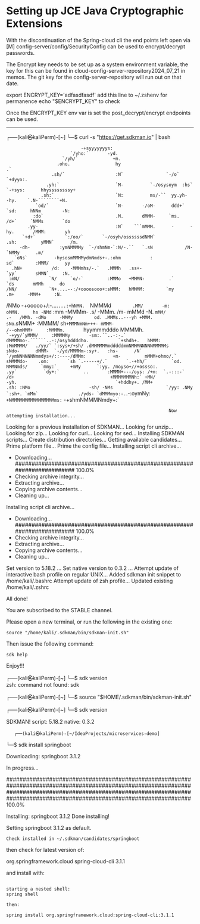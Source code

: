 # Setting up JCE Java Cryptographic Extensions

With the discontinuation of the Spring-cloud cli the end points left open via [M] config-server/config/SecurityConfig
can be used to encrypt/decrypt passwords.

The Encrypt key needs to be set up as a system environment variable, the key for this
can be found in cloud-config-server-repository2024_07_21 in memos. The git key for the
config-server-repository will run out on that date.

export ENCRYPT_KEY='adfasdfasdf'
add this line to ~/.zshenv for permanence
echo "$ENCRYPT_KEY" to check

Once the ENCRYPT_KEY env var is set the post_decrypt/encrypt endpoints can be used.

--------------------------------





┌──(kali㉿kaliPerm)-[~]
└─$ curl -s "https://get.sdkman.io" | bash

                                -+syyyyyyys:
                            `/yho:`       -yd.
                         `/yh/`             +m.
                       .oho.                 hy                          .`
                     .sh/`                   :N`                `-/o`  `+dyyo:.
                   .yh:`                     `M-          `-/osysoym  :hs` `-+sys:      hhyssssssssy+
                 .sh:`                       `N:          ms/-``  yy.yh-      -hy.    `.N-````````+N.
               `od/`                         `N-       -/oM-      ddd+`     `sd:     hNNm        -N:
              :do`                           .M.       dMMM-     `ms.      /d+`     `NMMs       `do
            .yy-                             :N`    ```mMMM.      -      -hy.       /MMM:       yh
          `+d+`           `:/oo/`       `-/osyh/ossssssdNMM`           .sh:         yMMN`      /m.
         -dh-           :ymNMMMMy  `-/shmNm-`:N/-.``   `.sN            /N-         `NMMy      .m/
       `oNs`          -hysosmMMMMydmNmds+-.:ohm           :             sd`        :MMM/      yy
      .hN+           /d:    -MMMmhs/-.`   .MMMh   .ss+-                 `yy`       sMMN`     :N.
     :mN/           `N/     `o/-`         :MMMo   +MMMN-         .`      `ds       mMMh      do
    /NN/            `N+....--:/+oooosooo+:sMMM:   hMMMM:        `my       .m+     -MMM+     :N.
/NMo              -+ooooo+/:-....`...:+hNMN.  `NMMMd`        .MM/       -m:    oMMN.     hs
-NMd`                                    :mm   -MMMm- .s/     -MMm.       /m-   mMMd     -N.
`mMM/                                      .-   /MMh. -dMo     -MMMy        od. .MMMs..---yh
+MMM.                                           sNo`.sNMM+     :MMMM/        sh`+MMMNmNm+++-
mMMM-                                           /--ohmMMM+     :MMMMm.       `hyymmmdddo
MMMMh.                  ````                  `-+yy/`yMMM/     :MMMMMy       -sm:.``..-:-.`
dMMMMmo-.``````..-:/osyhddddho.           `+shdh+.   hMMM:     :MmMMMM/   ./yy/` `:sys+/+sh/
.dMMMMMMmdddddmmNMMMNNNNNMMMMMs           sNdo-      dMMM-  `-/yd/MMMMm-:sy+.   :hs-      /N`
`/ymNNNNNNNmmdys+/::----/dMMm:          +m-         mMMM+ohmo/.` sMMMMdo-    .om:       `sh
`.-----+/.`       `.-+hh/`         `od.          NMMNmds/     `mmy:`     +mMy      `:yy.
/moyso+//+ossso:.           .yy`          `dy+:`         ..       :MMMN+---/oys:
/+m:  `.-:::-`               /d+                                    +MMMMMMMNh:`
+MN/                        -yh.                                     `+hddhy+.
/MM+                       .sh:
:NMo                      -sh/
-NMs                    `/yy:
.NMy                  `:sh+.
`mMm`               ./yds-
`dMMMmyo:-.````.-:oymNy:`
+NMMMMMMMMMMMMMMMMms:`
-+shmNMMMNmdy+:`


                                                                 Now attempting installation...


Looking for a previous installation of SDKMAN...
Looking for unzip...
Looking for zip...
Looking for curl...
Looking for sed...
Installing SDKMAN scripts...
Create distribution directories...
Getting available candidates...
Prime platform file...
Prime the config file...
Installing script cli archive...
* Downloading...
  ######################################################################## 100.0%
* Checking archive integrity...
* Extracting archive...
* Copying archive contents...
* Cleaning up...

Installing script cli archive...
* Downloading...
  ######################################################################## 100.0%
* Checking archive integrity...
* Extracting archive...
* Copying archive contents...
* Cleaning up...

Set version to 5.18.2 ...
Set native version to 0.3.2 ...
Attempt update of interactive bash profile on regular UNIX...
Added sdkman init snippet to /home/kali/.bashrc
Attempt update of zsh profile...
Updated existing /home/kali/.zshrc



All done!


You are subscribed to the STABLE channel.

Please open a new terminal, or run the following in the existing one:

    source "/home/kali/.sdkman/bin/sdkman-init.sh"

Then issue the following command:

    sdk help

Enjoy!!!

┌──(kali㉿kaliPerm)-[~]
└─$ sdk version  
zsh: command not found: sdk

┌──(kali㉿kaliPerm)-[~]
└─$ source "$HOME/.sdkman/bin/sdkman-init.sh"

┌──(kali㉿kaliPerm)-[~]
└─$ sdk version

SDKMAN!
script: 5.18.2
native: 0.3.2


       ┌──(kali㉿kaliPerm)-[~/IdeaProjects/microservices-demo]
└─$ sdk install springboot

Downloading: springboot 3.1.2

In progress...

################################################################################################################################################################################################################################ 100.0%

Installing: springboot 3.1.2
Done installing!


Setting springboot 3.1.2 as default.

```ignorelang
Check installed in ~/.sdkman/candidates/springboot

```
then check for latest version of:
<!-- https://mvnrepository.com/artifact/org.springframework.cloud/spring-cloud-cli -->
<dependency>
    <groupId>org.springframework.cloud</groupId>
    <artifactId>spring-cloud-cli</artifactId>
    <version>3.1.1</version>
</dependency>

and install with:

```ignorelang

starting a nested shell:
spring shell

then:

spring install org.springframework.cloud:spring-cloud-cli:3.1.1
```